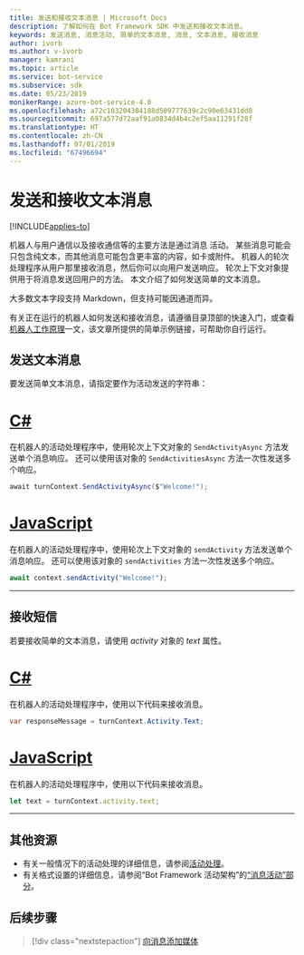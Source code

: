 ```yaml
---
title: 发送和接收文本消息 | Microsoft Docs
description: 了解如何在 Bot Framework SDK 中发送和接收文本消息。
keywords: 发送消息, 消息活动, 简单的文本消息, 消息, 文本消息, 接收消息
author: ivorb
ms.author: v-ivorb
manager: kamrani
ms.topic: article
ms.service: bot-service
ms.subservice: sdk
ms.date: 05/23/2019
monikerRange: azure-bot-service-4.0
ms.openlocfilehash: a72c103204384188d509777639c2c90e63431dd8
ms.sourcegitcommit: 697a577d72aaf91a0834d4b4c2ef5aa11291f28f
ms.translationtype: HT
ms.contentlocale: zh-CN
ms.lasthandoff: 07/01/2019
ms.locfileid: "67496694"
---
```

# <a name="send-and-receive-text-message"></a>发送和接收文本消息

[!INCLUDE[applies-to](../includes/applies-to.md)]

机器人与用户通信以及接收通信等的主要方法是通过消息  活动。 某些消息可能会只包含纯文本，而其他消息可能包含更丰富的内容，如卡或附件。 机器人的轮次处理程序从用户那里接收消息，然后你可以向用户发送响应。 轮次上下文对象提供用于将消息发送回用户的方法。 本文介绍了如何发送简单的文本消息。

大多数文本字段支持 Markdown，但支持可能因通道而异。

有关正在运行的机器人如何发送和接收消息，请遵循目录顶部的快速入门，或查看[机器人工作原理](bot-builder-basics.md#bot-structure)一文，该文章所提供的简单示例链接，可帮助你自行运行。

## <a name="send-a-text-message"></a>发送文本消息

要发送简单文本消息，请指定要作为活动发送的字符串：

# <a name="ctabcsharp"></a>[C#](#tab/csharp)

在机器人的活动处理程序中，使用轮次上下文对象的 `SendActivityAsync` 方法发送单个消息响应。 还可以使用该对象的 `SendActivitiesAsync` 方法一次性发送多个响应。

```cs
await turnContext.SendActivityAsync($"Welcome!");
```

# <a name="javascripttabjavascript"></a>[JavaScript](#tab/javascript)

在机器人的活动处理程序中，使用轮次上下文对象的 `sendActivity` 方法发送单个消息响应。 还可以使用该对象的 `sendActivities` 方法一次性发送多个响应。

```javascript
await context.sendActivity("Welcome!");
```
---
## <a name="receive-a-text-message"></a>接收短信

若要接收简单的文本消息，请使用 *activity* 对象的 *text* 属性。 

# <a name="ctabcsharp"></a>[C#](#tab/csharp)

在机器人的活动处理程序中，使用以下代码来接收消息。 

```cs
var responseMessage = turnContext.Activity.Text;
```

# <a name="javascripttabjavascript"></a>[JavaScript](#tab/javascript)

在机器人的活动处理程序中，使用以下代码来接收消息。

```javascript
let text = turnContext.activity.text;
```

---

## <a name="additional-resources"></a>其他资源

- 有关一般情况下的活动处理的详细信息，请参阅[活动处理](~/v4sdk/bot-builder-basics.md#the-activity-processing-stack)。
- 有关格式设置的详细信息，请参阅“Bot Framework 活动架构”的[“消息活动”部分](https://aka.ms/botSpecs-activitySchema#message-activity)。

## <a name="next-steps"></a>后续步骤

> [!div class="nextstepaction"]
> [向消息添加媒体](./bot-builder-howto-add-media-attachments.md)
